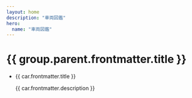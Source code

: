 ```yaml
---
layout: home
description: "車両図鑑"
hero:
  name: "車両図鑑"
---
```


<script setup lang="ts">
import { data as carData } from '../.vitepress/car.data'
</script>

<div v-for="group in carData" :key="group.parent?.url || (group.children[0] && group.children[0].url)">
  <h1 v-if="group.parent && group.parent.frontmatter && group.parent.frontmatter.title">
    {{ group.parent.frontmatter.title }}
  </h1>

  <ul>
    <li v-for="car in group.children" :key="car.url">
      <a :href="car.url">{{ car.frontmatter.title }}</a>
      <p>{{ car.frontmatter.description }}</p>
    </li>
  </ul>
</div>